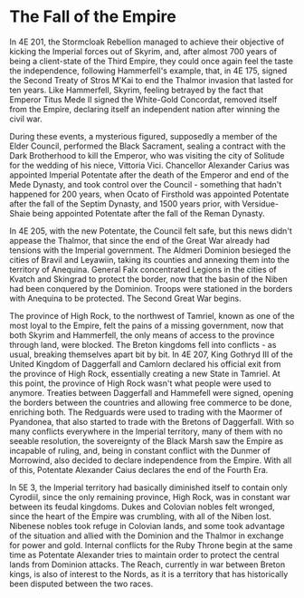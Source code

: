 <!-- @PageTitle: The Fall of the Empire | Campaigns -->

# The Fall of the Empire

In 4E 201, the Stormcloak Rebellion managed to achieve their objective of kicking the Imperial forces out of Skyrim, and, after almost 700 years of being a client-state of the Third Empire, they could once again feel the taste the independence, following Hammerfell's example, that, in 4E 175, signed the Second Treaty of Stros M'Kai to end the Thalmor invasion that lasted for ten years. Like Hammerfell, Skyrim, feeling betrayed by the fact that Emperor Titus Mede II signed the White-Gold Concordat, removed itself from the Empire, declaring itself an independent nation after winning the civil war.

During these events, a mysterious figured, supposedly a member of the Elder Council, performed the Black Sacrament, sealing a contract with the Dark Brotherhood to kill the Emperor, who was visiting the city of Solitude for the wedding of his niece, Vittoria Vici. Chancellor Alexander Carius was appointed Imperial Potentate after the death of the Emperor and end of the Mede Dynasty, and took control over the Council - something that hadn't happened for 200 years, when Ocato of Firsthold was appointed Potentate after the fall of the Septim Dynasty, and 1500 years prior, with Versidue-Shaie being appointed Potentate after the fall of the Reman Dynasty.

In 4E 205, with the new Potentate, the Council felt safe, but this news didn't appease the Thalmor, that since the end of the Great War already had tensions with the Imperial government. The Aldmeri Dominion besieged the cities of Bravil and Leyawiin, taking its counties and annexing them into the territory of Anequina. General Falx concentrated Legions in the cities of Kvatch and Skingrad to protect the border, now that the basin of the Niben had been conquered by the Dominion. Troops were stationed in the borders with Anequina to be protected. The Second Great War begins.

The province of High Rock, to the northwest of Tamriel, known as one of the most loyal to the Empire, felt the pains of a missing government, now that both Skyrim and Hammerfell, the only means of access to the province through land, were blocked. The Breton kingdoms fell into conflicts - as usual, breaking themselves apart bit by bit. In 4E 207, King Gothryd III of the United Kingdom of Daggerfall and Camlorn declared his official exit from the province of High Rock, essentially creating a new State in Tamriel. At this point, the province of High Rock wasn't what people were used to anymore. Treaties between Daggerfall and Hammefell were signed, opening the borders between the countries and allowing free commerce to be done, enriching both. The Redguards were used to trading with the Maormer of Pyandonea, that also started to trade with the Bretons of Daggerfall. With so many conflicts everywhere in the Imperial territory, many of them with no seeable resolution, the sovereignty of the Black Marsh saw the Empire as incapable of ruling, and, being in constant conflict with the Dunmer of Morrowind, also decided to declare independence from the Empire. With all of this, Potentate Alexander Caius declares the end of the Fourth Era.

In 5E 3, the Imperial territory had basically diminished itself to contain only Cyrodiil, since the only remaining province, High Rock, was in constant war between its feudal kingdoms. Dukes and Colovian nobles felt wronged, since the heart of the Empire was crumbling, with all of the Niben lost. Nibenese nobles took refuge in Colovian lands, and some took advantage of the situation and allied with the Dominion and the Thalmor in exchange for power and gold. Internal conflicts for the Ruby Throne begin at the same time as Potentate Alexander tries to maintain order to protect the central lands from Dominion attacks. The Reach, currently in war between Breton kings, is also of interest to the Nords, as it is a territory that has historically been disputed between the two races.